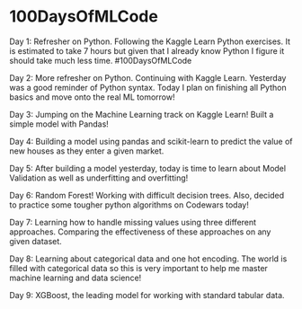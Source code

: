 # 100DaysOfMLCode

Day 1: Refresher on Python. Following the Kaggle Learn Python exercises. It is estimated to take 7 hours but given that I already know Python I figure it should take much less time. #100DaysOfMLCode

Day 2: More refresher on Python. Continuing with Kaggle Learn. Yesterday was a good reminder of Python syntax. Today I plan on finishing all Python basics and move onto the real ML tomorrow!

Day 3: Jumping on the Machine Learning track on Kaggle Learn! Built a simple model with Pandas!

Day 4: Building a model using pandas and scikit-learn to predict the value of new houses as they enter a given market.

Day 5: After building a model yesterday, today is time to learn about Model Validation as well as underfitting and overfitting! 

Day 6: Random Forest! Working with difficult decision trees. Also, decided to practice some tougher python algorithms on Codewars today!

Day 7: Learning how to handle missing values using three different approaches. Comparing the effectiveness of these approaches on any given dataset. 

Day 8: Learning about categorical data and one hot encoding. The world is filled with categorical data so this is very important to help me master machine learning and data science!

Day 9: XGBoost, the leading model for working with standard tabular data.
